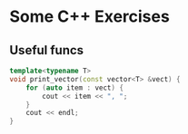 # Some C++ Exercises


## Useful funcs

```c++
template<typename T>
void print_vector(const vector<T> &vect) {
    for (auto item : vect) {
        cout << item << ", ";
    }
    cout << endl;
}
```
